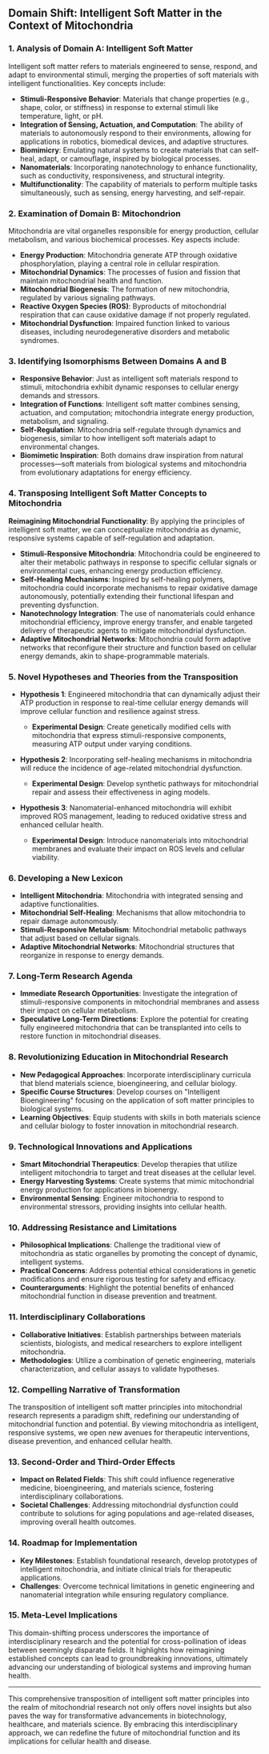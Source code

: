 ## Domain Shift: Intelligent Soft Matter in the Context of Mitochondria

### 1. Analysis of Domain A: Intelligent Soft Matter

Intelligent soft matter refers to materials engineered to sense, respond, and adapt to environmental stimuli, merging the properties of soft materials with intelligent functionalities. Key concepts include:

- **Stimuli-Responsive Behavior**: Materials that change properties (e.g., shape, color, or stiffness) in response to external stimuli like temperature, light, or pH.
- **Integration of Sensing, Actuation, and Computation**: The ability of materials to autonomously respond to their environments, allowing for applications in robotics, biomedical devices, and adaptive structures.
- **Biomimicry**: Emulating natural systems to create materials that can self-heal, adapt, or camouflage, inspired by biological processes.
- **Nanomaterials**: Incorporating nanotechnology to enhance functionality, such as conductivity, responsiveness, and structural integrity.
- **Multifunctionality**: The capability of materials to perform multiple tasks simultaneously, such as sensing, energy harvesting, and self-repair.

### 2. Examination of Domain B: Mitochondrion

Mitochondria are vital organelles responsible for energy production, cellular metabolism, and various biochemical processes. Key aspects include:

- **Energy Production**: Mitochondria generate ATP through oxidative phosphorylation, playing a central role in cellular respiration.
- **Mitochondrial Dynamics**: The processes of fusion and fission that maintain mitochondrial health and function.
- **Mitochondrial Biogenesis**: The formation of new mitochondria, regulated by various signaling pathways.
- **Reactive Oxygen Species (ROS)**: Byproducts of mitochondrial respiration that can cause oxidative damage if not properly regulated.
- **Mitochondrial Dysfunction**: Impaired function linked to various diseases, including neurodegenerative disorders and metabolic syndromes.

### 3. Identifying Isomorphisms Between Domains A and B

- **Responsive Behavior**: Just as intelligent soft materials respond to stimuli, mitochondria exhibit dynamic responses to cellular energy demands and stressors.
- **Integration of Functions**: Intelligent soft matter combines sensing, actuation, and computation; mitochondria integrate energy production, metabolism, and signaling.
- **Self-Regulation**: Mitochondria self-regulate through dynamics and biogenesis, similar to how intelligent soft materials adapt to environmental changes.
- **Biomimetic Inspiration**: Both domains draw inspiration from natural processes—soft materials from biological systems and mitochondria from evolutionary adaptations for energy efficiency.

### 4. Transposing Intelligent Soft Matter Concepts to Mitochondria

**Reimagining Mitochondrial Functionality**: By applying the principles of intelligent soft matter, we can conceptualize mitochondria as dynamic, responsive systems capable of self-regulation and adaptation. 

- **Stimuli-Responsive Mitochondria**: Mitochondria could be engineered to alter their metabolic pathways in response to specific cellular signals or environmental cues, enhancing energy production efficiency.
- **Self-Healing Mechanisms**: Inspired by self-healing polymers, mitochondria could incorporate mechanisms to repair oxidative damage autonomously, potentially extending their functional lifespan and preventing dysfunction.
- **Nanotechnology Integration**: The use of nanomaterials could enhance mitochondrial efficiency, improve energy transfer, and enable targeted delivery of therapeutic agents to mitigate mitochondrial dysfunction.
- **Adaptive Mitochondrial Networks**: Mitochondria could form adaptive networks that reconfigure their structure and function based on cellular energy demands, akin to shape-programmable materials.

### 5. Novel Hypotheses and Theories from the Transposition

- **Hypothesis 1**: Engineered mitochondria that can dynamically adjust their ATP production in response to real-time cellular energy demands will improve cellular function and resilience against stress.
  - **Experimental Design**: Create genetically modified cells with mitochondria that express stimuli-responsive components, measuring ATP output under varying conditions.

- **Hypothesis 2**: Incorporating self-healing mechanisms in mitochondria will reduce the incidence of age-related mitochondrial dysfunction.
  - **Experimental Design**: Develop synthetic pathways for mitochondrial repair and assess their effectiveness in aging models.

- **Hypothesis 3**: Nanomaterial-enhanced mitochondria will exhibit improved ROS management, leading to reduced oxidative stress and enhanced cellular health.
  - **Experimental Design**: Introduce nanomaterials into mitochondrial membranes and evaluate their impact on ROS levels and cellular viability.

### 6. Developing a New Lexicon

- **Intelligent Mitochondria**: Mitochondria with integrated sensing and adaptive functionalities.
- **Mitochondrial Self-Healing**: Mechanisms that allow mitochondria to repair damage autonomously.
- **Stimuli-Responsive Metabolism**: Mitochondrial metabolic pathways that adjust based on cellular signals.
- **Adaptive Mitochondrial Networks**: Mitochondrial structures that reorganize in response to energy demands.

### 7. Long-Term Research Agenda

- **Immediate Research Opportunities**: Investigate the integration of stimuli-responsive components in mitochondrial membranes and assess their impact on cellular metabolism.
- **Speculative Long-Term Directions**: Explore the potential for creating fully engineered mitochondria that can be transplanted into cells to restore function in mitochondrial diseases.

### 8. Revolutionizing Education in Mitochondrial Research

- **New Pedagogical Approaches**: Incorporate interdisciplinary curricula that blend materials science, bioengineering, and cellular biology.
- **Specific Course Structures**: Develop courses on "Intelligent Bioengineering" focusing on the application of soft matter principles to biological systems.
- **Learning Objectives**: Equip students with skills in both materials science and cellular biology to foster innovation in mitochondrial research.

### 9. Technological Innovations and Applications

- **Smart Mitochondrial Therapeutics**: Develop therapies that utilize intelligent mitochondria to target and treat diseases at the cellular level.
- **Energy Harvesting Systems**: Create systems that mimic mitochondrial energy production for applications in bioenergy.
- **Environmental Sensing**: Engineer mitochondria to respond to environmental stressors, providing insights into cellular health.

### 10. Addressing Resistance and Limitations

- **Philosophical Implications**: Challenge the traditional view of mitochondria as static organelles by promoting the concept of dynamic, intelligent systems.
- **Practical Concerns**: Address potential ethical considerations in genetic modifications and ensure rigorous testing for safety and efficacy.
- **Counterarguments**: Highlight the potential benefits of enhanced mitochondrial function in disease prevention and treatment.

### 11. Interdisciplinary Collaborations

- **Collaborative Initiatives**: Establish partnerships between materials scientists, biologists, and medical researchers to explore intelligent mitochondria.
- **Methodologies**: Utilize a combination of genetic engineering, materials characterization, and cellular assays to validate hypotheses.

### 12. Compelling Narrative of Transformation

The transposition of intelligent soft matter principles into mitochondrial research represents a paradigm shift, redefining our understanding of mitochondrial function and potential. By viewing mitochondria as intelligent, responsive systems, we open new avenues for therapeutic interventions, disease prevention, and enhanced cellular health.

### 13. Second-Order and Third-Order Effects

- **Impact on Related Fields**: This shift could influence regenerative medicine, bioengineering, and materials science, fostering interdisciplinary collaborations.
- **Societal Challenges**: Addressing mitochondrial dysfunction could contribute to solutions for aging populations and age-related diseases, improving overall health outcomes.

### 14. Roadmap for Implementation

- **Key Milestones**: Establish foundational research, develop prototypes of intelligent mitochondria, and initiate clinical trials for therapeutic applications.
- **Challenges**: Overcome technical limitations in genetic engineering and nanomaterial integration while ensuring regulatory compliance.

### 15. Meta-Level Implications

This domain-shifting process underscores the importance of interdisciplinary research and the potential for cross-pollination of ideas between seemingly disparate fields. It highlights how reimagining established concepts can lead to groundbreaking innovations, ultimately advancing our understanding of biological systems and improving human health.

---

This comprehensive transposition of intelligent soft matter principles into the realm of mitochondrial research not only offers novel insights but also paves the way for transformative advancements in biotechnology, healthcare, and materials science. By embracing this interdisciplinary approach, we can redefine the future of mitochondrial function and its implications for cellular health and disease.